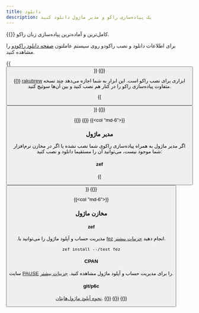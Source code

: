 ```yaml
---
title: دانلود
description: یک پیاده‌سازی راکو و مدیر ماژول دانلود کنید
---
```


{{<fullsection id="Rakudo" heading="راکودو">}}
کامل‌ترین و آماده‌ترین پیاده‌سازی زبان راکو.

برای اطلاعات دانلود و نصب راکودو روی سیستم عاملتون [صفحه دانلود راکودو](https://rakudo.org/downloads) را مشاهده کنید.

{{<button href="https://rakudo.org/downloads" type="btn-secondary" name="دانلود راکودو">}}
{{</fullsection>}}

{{<fullsection id="Rakubrew" heading="راکوبرو">}}
[rakubrew](https://rakubrew.org/) ابزاری برای نصب راکو است. این ابزار به شما اجازه می‌دهد چند نسخه متفاوت پیاده‌سازی راکو را در کنار هم نصب کنید و بین آن‌ها سوئیچ کنید.

{{<button href="https://rakubrew.org/" type="btn-secondary" name="دانلود راکوبرو">}}
{{</fullsection>}}

{{<fullsection id="Ecosystem" heading="اکوسیستم">}}
{{<row>}}
{{<col "md-6">}}

### مدیر ماژول

اگر مدیر ماژول به همراه پیاده‌سازی راکوی شما نصب نشده یا اگر در مخازن نرم‌افزار شما موجود نیست، می‌توانید آن را مستقیما دانلود و نصب کنید:

#### zef
{{<button href="https://github.com/ugexe/zef#installation" type="btn-secondary" name="دانلود زف">}}
{{</col>}}

{{<col "md-6">}}

### مخازن ماژول
#### zef

.مدیریت حساب و آپلود ماژول را می‌توانید با [fez](https://github.com/tony-o/raku-fez)  انجام دهید
[جزییات بیشتر](https://docs.raku.org/language/modules#Upload_your_module_to_zef_ecosystem).

```fish
zef install --/test fez
```

#### CPAN

سایت [PAUSE](https://pause.perl.org/pause/query) را برای مدیریت حساب و آپلود ماژول مشاهده کنید.
[جزییات بیشتر](https://docs.raku.org/language/modules#Upload_your_module_to_CPAN).

#### git/p6c
[نحوه آپلود ماژول‌هایتان](https://docs.raku.org/language/modules#Upload_your_module_to_p6c).
{{</col>}}
{{</row>}}
{{</fullsection>}}
